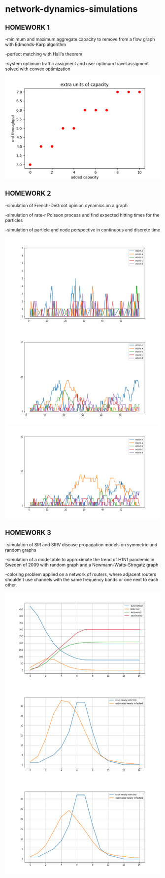 # network-dynamics-simulations

## HOMEWORK 1
-minimum and maximum aggregate capacity to remove from a flow graph with Edmonds-Karp algorithm

-perfect matching with Hall's theorem

-system optimum traffic assigment and user optimum travel assigment solved with convex optimization

![Image1](images/scatter1.png)

## HOMEWORK 2
-simulation of French-DeGroot opinion dynamics on a graph

-simulation of rate-r Poisson process and find expected hitting times for the particles

-simulation of particle and node perspective in continuous and discrete time

![Image2](images/point3.png)
![Image3](images/point3_2.png)
![Image4](images/point3_2_unblown.png)
## HOMEWORK 3
-simulation of SIR and SIRV disease propagation models on symmetric and random graphs

-simulation of a model able to approximate the trend of H1N1 pandemic in Sweden of 2009 with random graph and a Newmann-Watts-Strogatz graph

-coloring problem applied on a network of routers, where adjacent routers shouldn't use channels with the same frequency bands or one next to each other.

![Image5](images/problem1.3_2.png)
![Image6](images/problem1.4.png)
![Image7](images/problem1.4_2.png)
